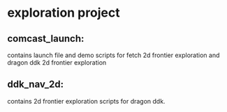 # exploration project
## comcast_launch:
contains launch file and demo scripts for fetch 2d frontier exploration and dragon ddk 2d frontier exploration

## ddk_nav_2d:
contains 2d frontier exploration scripts for dragon ddk.
